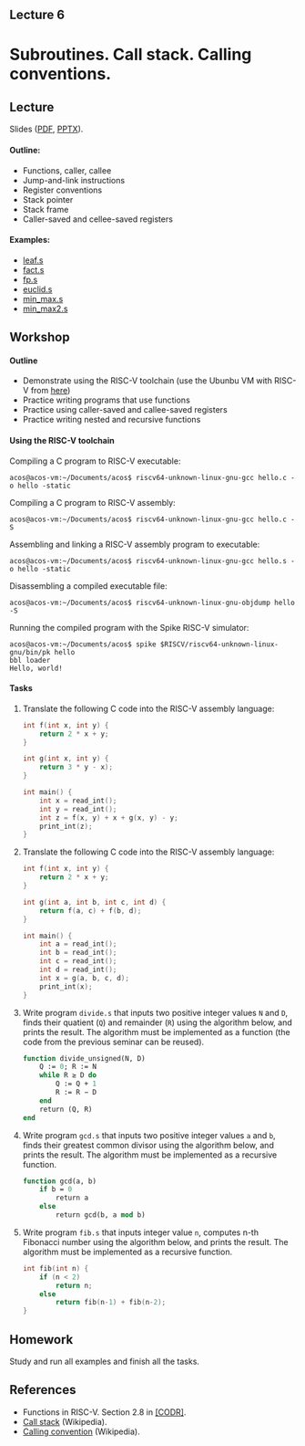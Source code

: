 Lecture 6
---

# Subroutines. Call stack. Calling conventions.

## Lecture

Slides ([PDF](CA_Lecture_06.pdf), [PPTX](CA_Lecture_06.pptx)).

#### Outline:

* Functions, caller, callee
* Jump-and-link instructions
* Register conventions
* Stack pointer
* Stack frame
* Caller-saved and cellee-saved registers

#### Examples:

* [leaf.s](https://github.com/andrewt0301/hse-acos-course/blob/master/docs/part1ca/06_CallStack/leaf.s)
* [fact.s](https://github.com/andrewt0301/hse-acos-course/blob/master/docs/part1ca/06_CallStack/fact.s)
* [fp.s](https://github.com/andrewt0301/hse-acos-course/blob/master/docs/part1ca/06_CallStack/fp.s)
* [euclid.s](https://github.com/andrewt0301/hse-acos-course/blob/master/docs/part1ca/06_CallStack/euclid.s)
* [min_max.s](https://github.com/andrewt0301/hse-acos-course/blob/master/docs/part1ca/06_CallStack/min_max.s)
* [min_max2.s](https://github.com/andrewt0301/hse-acos-course/blob/master/docs/part1ca/06_CallStack/min_max2.s)

## Workshop

#### Outline

* Demonstrate using the RISC-V toolchain (use the Ubunbu VM with RISC-V from [here](../../software/ubuntu.md))
* Practice writing programs that use functions
* Practice using caller-saved and callee-saved registers
* Practice writing nested and recursive functions

#### Using the RISC-V toolchain

Compiling a C program to RISC-V executable:

    acos@acos-vm:~/Documents/acos$ riscv64-unknown-linux-gnu-gcc hello.c -o hello -static

Compiling a C program to RISC-V assembly:

    acos@acos-vm:~/Documents/acos$ riscv64-unknown-linux-gnu-gcc hello.c -S
    
Assembling and linking a RISC-V assembly program to executable:

    acos@acos-vm:~/Documents/acos$ riscv64-unknown-linux-gnu-gcc hello.s -o hello -static

Disassembling a compiled executable file:

    acos@acos-vm:~/Documents/acos$ riscv64-unknown-linux-gnu-objdump hello -S

Running the compiled program with the Spike RISC-V simulator:

    acos@acos-vm:~/Documents/acos$ spike $RISCV/riscv64-unknown-linux-gnu/bin/pk hello
    bbl loader
    Hello, world!

#### Tasks

1. Translate the following C code into the RISC-V assembly language:

   ```c
   int f(int x, int y) {
       return 2 * x + y;
   }

   int g(int x, int y) {
       return 3 * y - x);
   }

   int main() {
       int x = read_int();
       int y = read_int();
       int z = f(x, y) + x + g(x, y) - y;
       print_int(z);
   }
   ```

1. Translate the following C code into the RISC-V assembly language:

   ```c
   int f(int x, int y) {
       return 2 * x + y;
   }

   int g(int a, int b, int c, int d) {
       return f(a, c) + f(b, d);
   }

   int main() {
       int a = read_int();
       int b = read_int();
       int c = read_int();
       int d = read_int();
       int x = g(a, b, c, d);
       print_int(x);
   }
   ```

1. Write program `divide.s` that inputs two positive integer values `N` and `D`,
   finds their quatient (`Q`) and remainder (`R`) using the algorithm below, and prints the result.
   The algorithm must be implemented as a function (the code from the previous seminar can be reused).

   ```pascal
   function divide_unsigned(N, D)
       Q := 0; R := N
       while R ≥ D do
           Q := Q + 1
           R := R − D
       end
       return (Q, R)
   end
   ```

1. Write program `gcd.s` that inputs two positive integer values `a` and `b`,
   finds their greatest common divisor using the algorithm below, and prints the result.
   The algorithm must be implemented as a recursive function.

   ```pascal
   function gcd(a, b)
       if b = 0
           return a
       else
           return gcd(b, a mod b)
   ```

1. Write program `fib.s` that inputs integer value `n`, computes n-th Fibonacci number
   using the algorithm below, and prints the result.
   The algorithm must be implemented as a recursive function.

   ```c
   int fib(int n) {
       if (n < 2)
           return n;
       else
           return fib(n-1) + fib(n-2);
   }
   ```

## Homework

Study and run all examples and finish all the tasks.

## References

* Functions in RISC-V. Section 2.8 in [[CODR]](../../books.md).
* [Call stack](https://en.wikipedia.org/wiki/Call_stack) (Wikipedia).
* [Calling convention](https://en.wikipedia.org/wiki/Calling_convention) (Wikipedia).
